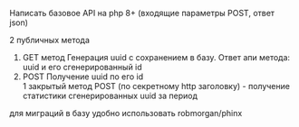 Написать базовое API на php 8+ (входящие параметры POST, ответ json)  

2 публичных метода  
1. GET метод Генерация uuid с сохранением в базу. Ответ апи метода: uuid и его сгенерированный id  
2. POST Получение uuid по его id  
1 закрытый метод POST (по секретному http заголовку) - получение статистики сгенерированных uuid за период  
      
для миграций в базу удобно использовать robmorgan/phinx  